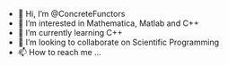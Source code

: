 - 👋 Hi, I’m @ConcreteFunctors
- 👀 I’m interested in Mathematica, Matlab and C++
- 🌱 I’m currently learning C++
- 💞️ I’m looking to collaborate on Scientific Programming
- 📫 How to reach me ...

<!---
ConcreteFunctors/ConcreteFunctors is a ✨ special ✨ repository because its `README.md` (this file) appears on your GitHub profile.
You can click the Preview link to take a look at your changes.
--->
